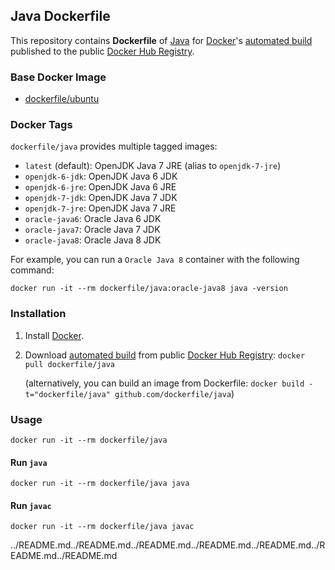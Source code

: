 ## Java Dockerfile


This repository contains **Dockerfile** of [Java](https://www.java.com/) for [Docker](https://www.docker.com/)'s [automated build](https://registry.hub.docker.com/u/dockerfile/java/) published to the public [Docker Hub Registry](https://registry.hub.docker.com/).


### Base Docker Image

* [dockerfile/ubuntu](http://dockerfile.github.io/#/ubuntu)


### Docker Tags

`dockerfile/java` provides multiple tagged images:

* `latest` (default): OpenJDK Java 7 JRE (alias to `openjdk-7-jre`)
* `openjdk-6-jdk`: OpenJDK Java 6 JDK
* `openjdk-6-jre`: OpenJDK Java 6 JRE
* `openjdk-7-jdk`: OpenJDK Java 7 JDK
* `openjdk-7-jre`: OpenJDK Java 7 JRE
* `oracle-java6`: Oracle Java 6 JDK
* `oracle-java7`: Oracle Java 7 JDK
* `oracle-java8`: Oracle Java 8 JDK

For example, you can run a `Oracle Java 8` container with the following command:

    docker run -it --rm dockerfile/java:oracle-java8 java -version


### Installation

1. Install [Docker](https://www.docker.com/).

2. Download [automated build](https://registry.hub.docker.com/u/dockerfile/java/) from public [Docker Hub Registry](https://registry.hub.docker.com/): `docker pull dockerfile/java`

   (alternatively, you can build an image from Dockerfile: `docker build -t="dockerfile/java" github.com/dockerfile/java`)


### Usage

    docker run -it --rm dockerfile/java

#### Run `java`

    docker run -it --rm dockerfile/java java

#### Run `javac`

    docker run -it --rm dockerfile/java javac
../README.md../README.md../README.md../README.md../README.md../README.md../README.md